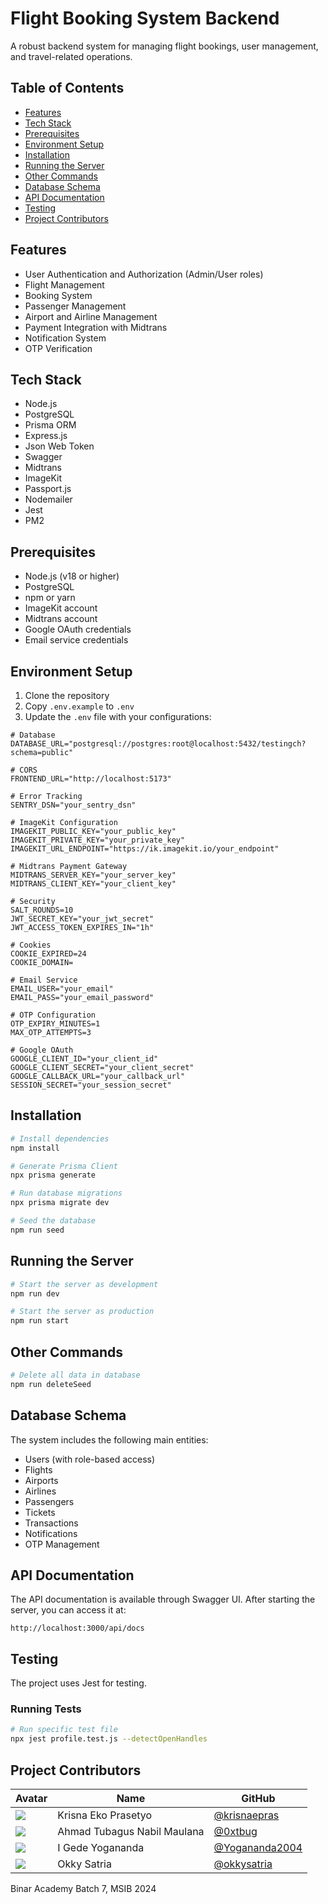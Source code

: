 # Flight Booking System Backend

A robust backend system for managing flight bookings, user management, and travel-related operations.

## Table of Contents
- [Features](#features)
- [Tech Stack](#tech-stack)
- [Prerequisites](#prerequisites)
- [Environment Setup](#environment-setup)
- [Installation](#installation)
- [Running the Server](#running-the-server)
- [Other Commands](#other-commands)
- [Database Schema](#database-schema)
- [API Documentation](#api-documentation)
- [Testing](#testing)
- [Project Contributors](#project-contributors)

## Features

- User Authentication and Authorization (Admin/User roles)
- Flight Management
- Booking System
- Passenger Management
- Airport and Airline Management
- Payment Integration with Midtrans
- Notification System
- OTP Verification

## Tech Stack

- Node.js
- PostgreSQL
- Prisma ORM
- Express.js
- Json Web Token
- Swagger
- Midtrans
- ImageKit
- Passport.js
- Nodemailer
- Jest
- PM2

## Prerequisites

- Node.js (v18 or higher)
- PostgreSQL
- npm or yarn
- ImageKit account
- Midtrans account
- Google OAuth credentials
- Email service credentials

## Environment Setup

1. Clone the repository
2. Copy `.env.example` to `.env`
3. Update the `.env` file with your configurations:

```env
# Database
DATABASE_URL="postgresql://postgres:root@localhost:5432/testingch?schema=public"

# CORS
FRONTEND_URL="http://localhost:5173"

# Error Tracking
SENTRY_DSN="your_sentry_dsn"

# ImageKit Configuration
IMAGEKIT_PUBLIC_KEY="your_public_key"
IMAGEKIT_PRIVATE_KEY="your_private_key"
IMAGEKIT_URL_ENDPOINT="https://ik.imagekit.io/your_endpoint"

# Midtrans Payment Gateway
MIDTRANS_SERVER_KEY="your_server_key"
MIDTRANS_CLIENT_KEY="your_client_key"

# Security
SALT_ROUNDS=10
JWT_SECRET_KEY="your_jwt_secret"
JWT_ACCESS_TOKEN_EXPIRES_IN="1h"

# Cookies
COOKIE_EXPIRED=24
COOKIE_DOMAIN=

# Email Service
EMAIL_USER="your_email"
EMAIL_PASS="your_email_password"

# OTP Configuration
OTP_EXPIRY_MINUTES=1
MAX_OTP_ATTEMPTS=3

# Google OAuth
GOOGLE_CLIENT_ID="your_client_id"
GOOGLE_CLIENT_SECRET="your_client_secret"
GOOGLE_CALLBACK_URL="your_callback_url"
SESSION_SECRET="your_session_secret"
```

## Installation

```bash
# Install dependencies
npm install

# Generate Prisma Client
npx prisma generate

# Run database migrations
npx prisma migrate dev

# Seed the database
npm run seed
```

## Running the Server

```bash
# Start the server as development
npm run dev

# Start the server as production
npm run start
```

## Other Commands

```bash
# Delete all data in database
npm run deleteSeed
```

## Database Schema

The system includes the following main entities:
- Users (with role-based access)
- Flights
- Airports
- Airlines
- Passengers
- Tickets
- Transactions
- Notifications
- OTP Management

## API Documentation

The API documentation is available through Swagger UI. After starting the server, you can access it at:

```
http://localhost:3000/api/docs
```

## Testing

The project uses Jest for testing. 

### Running Tests

```bash
# Run specific test file
npx jest profile.test.js --detectOpenHandles
```

## Project Contributors

| Avatar | Name | GitHub |
|--------|------|--------|
| <img src="https://github.com/krisnaepras.png?size=50"> | Krisna Eko Prasetyo | [@krisnaepras](https://github.com/krisnaepras) |
| <img src="https://github.com/0xtbug.png?size=50"> | Ahmad Tubagus Nabil Maulana | [@0xtbug](https://github.com/0xtbug) |
| <img src="https://github.com/Yogananda2004.png?size=50"> | I Gede Yogananda | [@Yogananda2004](https://github.com/Yogananda2004) |
| <img src="https://github.com/okkysatria.png?size=50"> | Okky Satria | [@okkysatria](https://github.com/okkysatria) |

Binar Academy Batch 7, MSIB 2024